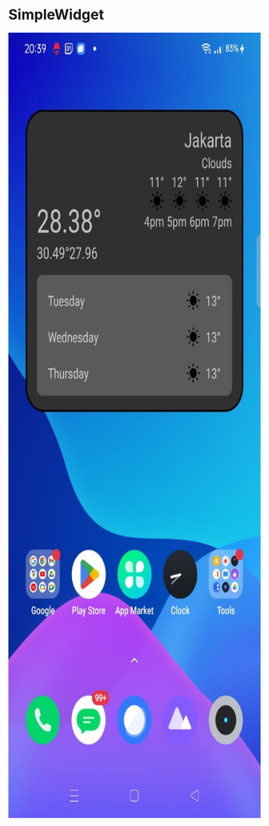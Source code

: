 ﻿# SimpleWidget
 <img src="https://github.com/hendralijaya/SimpleWidget/blob/main/app/src/main/res/drawable/simple-widget.jpg" width="742" height="1570">

